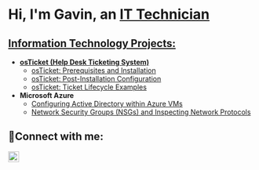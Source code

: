 <h1>Hi, I'm Gavin, an <a href="https://linkedin.com/in/gavin-mcalexander">IT Technician</h1>

<h2> Information Technology Projects:</h2>

- <b>osTicket (Help Desk Ticketing System)</b>
  - [osTicket: Prerequisites and Installation](https://github.com/gavininspace/osticket-prereqs)
  - [osTicket: Post-Installation Configuration](https://github.com/gavininspace/post-install-config)
  - [osTicket: Ticket Lifecycle Examples](https://github.com/gavininspace/ticket-lifecycle)
- <b>Microsoft Azure</b>
  - [Configuring Active Directory within Azure VMs](https://github.com/gavininspace/configure-ad)
  - [Network Security Groups (NSGs) and Inspecting Network Protocols](https://github.com/gavininspace/azure-network-protocols)

<h2>🤳Connect with me:</h2>

[<img align="left" alt="Josh | LinkedIn" width="22px" src="https://cdn.jsdelivr.net/npm/simple-icons@v3/icons/linkedin.svg" />][linkedin]

[linkedin]: https://linkedin.com/in/gavin-mcalexander
